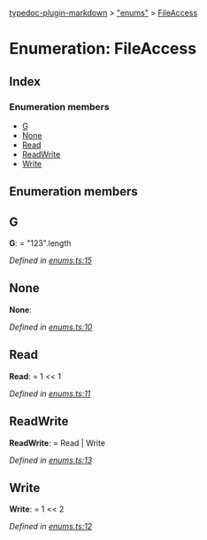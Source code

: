 [typedoc-plugin-markdown](../index.md) > ["enums"](../modules/_enums_.md) > [FileAccess](../enums/_enums_.fileaccess.md)

# Enumeration: FileAccess

## Index

### Enumeration members

* [G](_enums_.fileaccess.md#g)
* [None](_enums_.fileaccess.md#none)
* [Read](_enums_.fileaccess.md#read)
* [ReadWrite](_enums_.fileaccess.md#readwrite)
* [Write](_enums_.fileaccess.md#write)



## Enumeration members

## G

**G**:    =  "123".length

*Defined in [enums.ts:15](https://github.com/tgreyuk/typedoc-plugin-markdown/blob/master/tests/src/enums.ts#L15)*





## None

**None**:   

*Defined in [enums.ts:10](https://github.com/tgreyuk/typedoc-plugin-markdown/blob/master/tests/src/enums.ts#L10)*





## Read

**Read**:    =  1 << 1

*Defined in [enums.ts:11](https://github.com/tgreyuk/typedoc-plugin-markdown/blob/master/tests/src/enums.ts#L11)*





## ReadWrite

**ReadWrite**:    =  Read | Write

*Defined in [enums.ts:13](https://github.com/tgreyuk/typedoc-plugin-markdown/blob/master/tests/src/enums.ts#L13)*





## Write

**Write**:    =  1 << 2

*Defined in [enums.ts:12](https://github.com/tgreyuk/typedoc-plugin-markdown/blob/master/tests/src/enums.ts#L12)*







